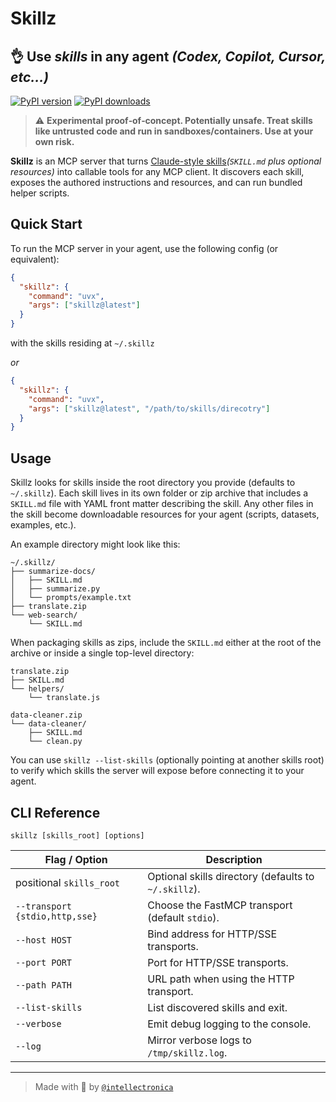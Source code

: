 # Skillz

## 👌 **Use _skills_ in any agent** _(Codex, Copilot, Cursor, etc...)_

[![PyPI version](https://img.shields.io/pypi/v/skillz.svg)](https://pypi.org/project/skillz/)
[![PyPI downloads](https://img.shields.io/pypi/dm/skillz.svg)](https://pypi.org/project/skillz/)

> ⚠️ **Experimental proof‑of‑concept. Potentially unsafe. Treat skills like untrusted code and run in sandboxes/containers. Use at your own risk.**

**Skillz** is an MCP server that turns [Claude-style skills](https://github.com/anthropics/skills)_(`SKILL.md` plus optional resources)_ into callable tools for any MCP client. It discovers each skill, exposes the authored instructions and resources, and can run bundled helper scripts.

## Quick Start

To run the MCP server in your agent, use the following config (or equivalent):

```json
{
  "skillz": {
    "command": "uvx",
    "args": ["skillz@latest"]
  }
}
```

with the skills residing at `~/.skillz`

_or_

```json
{
  "skillz": {
    "command": "uvx",
    "args": ["skillz@latest", "/path/to/skills/direcotry"]
  }
}
```

## Usage

Skillz looks for skills inside the root directory you provide (defaults to
`~/.skillz`). Each skill lives in its own folder or zip archive that includes a
`SKILL.md` file with YAML front matter describing the skill. Any other files in
the skill become downloadable resources for your agent (scripts, datasets,
examples, etc.).

An example directory might look like this:

```text
~/.skillz/
├── summarize-docs/
│   ├── SKILL.md
│   ├── summarize.py
│   └── prompts/example.txt
├── translate.zip
└── web-search/
    └── SKILL.md
```

When packaging skills as zips, include the `SKILL.md` either at the root of the
archive or inside a single top-level directory:

```text
translate.zip
├── SKILL.md
└── helpers/
    └── translate.js
```

```text
data-cleaner.zip
└── data-cleaner/
    ├── SKILL.md
    └── clean.py
```

You can use `skillz --list-skills` (optionally pointing at another skills root)
to verify which skills the server will expose before connecting it to your
agent.

## CLI Reference

`skillz [skills_root] [options]`

| Flag / Option | Description |
| --- | --- |
| positional `skills_root` | Optional skills directory (defaults to `~/.skillz`). |
| `--transport {stdio,http,sse}` | Choose the FastMCP transport (default `stdio`). |
| `--host HOST` | Bind address for HTTP/SSE transports. |
| `--port PORT` | Port for HTTP/SSE transports. |
| `--path PATH` | URL path when using the HTTP transport. |
| `--list-skills` | List discovered skills and exit. |
| `--verbose` | Emit debug logging to the console. |
| `--log` | Mirror verbose logs to `/tmp/skillz.log`. |

---

> Made with 🫶 by [`@intellectronica`](https://intellectronica.net)
